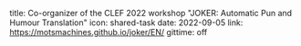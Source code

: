 title: Co-organizer of the CLEF 2022 workshop "JOKER: Automatic Pun and Humour Translation"
icon: shared-task
date: 2022-09-05
link: https://motsmachines.github.io/joker/EN/
gittime: off

